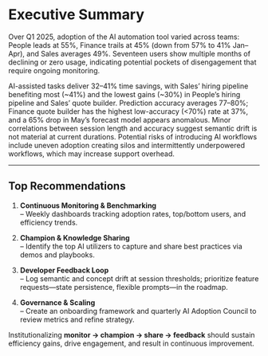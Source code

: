 # Executive Summary

Over Q1 2025, adoption of the AI automation tool varied across teams: People leads at 55%, Finance trails at 45% (down from 57% to 41% Jan–Apr), and Sales averages 49%. Seventeen users show multiple months of declining or zero usage, indicating potential pockets of disengagement that require ongoing monitoring.

AI-assisted tasks deliver 32–41% time savings, with Sales’ hiring pipeline benefiting most (~41%) and the lowest gains (~30%) in People’s hiring pipeline and Sales’ quote builder. Prediction accuracy averages 77–80%; Finance quote builder has the highest low-accuracy (<70%) rate at 37%, and a 65% drop in May’s forecast model appears anomalous. Minor correlations between session length and accuracy suggest semantic drift is not material at current durations. Potential risks of introducing AI workflows include uneven adoption creating silos and intermittently underpowered workflows, which may increase support overhead.

---

## Top Recommendations

1. **Continuous Monitoring & Benchmarking**  
   – Weekly dashboards tracking adoption rates, top/bottom users, and efficiency trends.

2. **Champion & Knowledge Sharing**  
   – Identify the top AI utilizers to capture and share best practices via demos and playbooks.

3. **Developer Feedback Loop**  
   – Log semantic and concept drift at session thresholds; prioritize feature requests—state persistence, flexible prompts—in the roadmap.

4. **Governance & Scaling**  
   – Create an onboarding framework and quarterly AI Adoption Council to review metrics and refine strategy.

Institutionalizing **monitor → champion → share → feedback** should sustain efficiency gains, drive engagement, and result in continuous improvement.  
